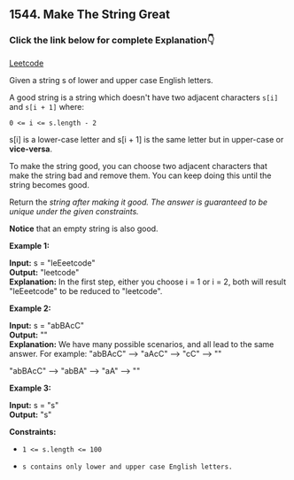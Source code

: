 ## 1544. Make The String Great

### Click the link below for complete Explanation👇

[Leetcode]()

Given a string s of lower and upper case English letters.

A good string is a string which doesn't have two adjacent characters ``s[i]`` and ``s[i + 1]`` where:

``0 <= i <= s.length - 2``

s[i] is a lower-case letter and s[i + 1] is the same letter but in upper-case or __vice-versa__.

To make the string good, you can choose two adjacent characters that make the string bad and remove them. You can keep doing this until the string becomes good.

Return the *string after making it good. The answer is guaranteed to be unique under the given constraints.*

__Notice__ that an empty string is also good.

 

**Example 1:**

**Input:** s = "leEeetcode" <br>
**Output:** "leetcode"<br>
**Explanation:** In the first step, either you choose i = 1 or i = 2, both will result "leEeetcode" to be reduced to "leetcode".

**Example 2:**

**Input:** s = "abBAcC" <br>
**Output:** "" <br>
**Explanation:** We have many possible scenarios, and all lead to the same answer. For example:
"abBAcC" --> "aAcC" --> "cC" --> ""

"abBAcC" --> "abBA" --> "aA" --> ""

**Example 3:**

**Input:** s = "s" <br>
**Output:** "s"

**Constraints:**

- ``1 <= s.length <= 100``

- ``s contains only lower and upper case English letters.``